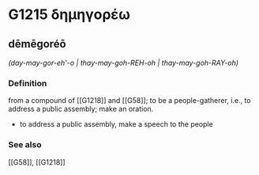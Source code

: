 # G1215 δημηγορέω

## dēmēgoréō

_(day-may-gor-eh'-o | thay-may-goh-REH-oh | thay-may-goh-RAY-oh)_

### Definition

from a compound of [[G1218]] and [[G58]]; to be a people-gatherer, i.e., to address a public assembly; make an oration.

- to address a public assembly, make a speech to the people

### See also

[[G58]], [[G1218]]

